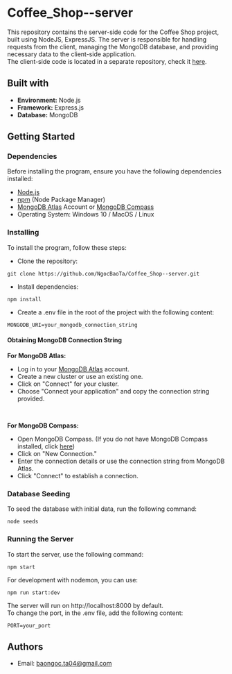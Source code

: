# Coffee_Shop--server

This repository contains the server-side code for the Coffee Shop project, built using NodeJS, ExpressJS. The server is responsible for handling requests from the client, managing the MongoDB database, and providing necessary data to the client-side application. <br/>
The client-side code is located in a separate repository, check it [here](https://github.com/NgocBaoTa/Coffee_Shop).

## Built with

- **Environment:** Node.js
- **Framework:** Express.js
- **Database:** MongoDB

## Getting Started

### Dependencies

Before installing the program, ensure you have the following dependencies installed:

* [Node.js](https://nodejs.org/en/download)
* [npm](https://www.npmjs.com/) (Node Package Manager)
* [MongoDB Atlas](https://www.mongodb.com/atlas/database) Account or [MongoDB Compass](https://www.mongodb.com/try/download/compass)
* Operating System: Windows 10 / MacOS / Linux

### Installing

To install the program, follow these steps:

- Clone the repository:
```
git clone https://github.com/NgocBaoTa/Coffee_Shop--server.git
```

- Install dependencies:
```
npm install
```

- Create a .env file in the root of the project with the following content:
```
MONGODB_URI=your_mongodb_connection_string
```

#### Obtaining MongoDB Connection String
**For MongoDB Atlas:**
- Log in to your [MongoDB Atlas](https://www.mongodb.com/atlas/database) account.
- Create a new cluster or use an existing one.
- Click on "Connect" for your cluster.
- Choose "Connect your application" and copy the connection string provided.
<br/>

**For MongoDB Compass:**
- Open MongoDB Compass. (If you do not have MongoDB Compass installed, click [here](https://www.mongodb.com/try/download/compass))
- Click on "New Connection."
- Enter the connection details or use the connection string from MongoDB Atlas.
- Click "Connect" to establish a connection.

### Database Seeding
To seed the database with initial data, run the following command:
```
node seeds
```
  
### Running the Server

To start the server, use the following command:
```
npm start
```

For development with nodemon, you can use:
```
npm run start:dev
```

The server will run on http://localhost:8000 by default. <br/> 
To change the port, in the .env file, add the following content:
```
PORT=your_port
```

## Authors

* Email: baongoc.ta04@gmail.com

